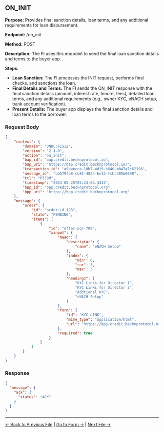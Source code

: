 ## ON_INIT

**Purpose:** Provides final sanction details, loan terms, and any additional requirements for loan disbursement.

**Endpoint:** /on_init

**Method:** POST

**Description:** The FI uses this endpoint to send the final loan sanction details and terms to the buyer app.

**Steps:**
  - **Loan Sanction:** The FI processes the INIT request, performs final checks, and sanctions the loan.
  - **Final Details and Terms:** The FI sends the ON_INIT response with the final sanction details (amount, interest rate, tenure, fees), detailed loan terms, and any additional requirements (e.g., owner KYC, eNACH setup, bank account verification).
  - **Present Details:** The buyer app displays the final sanction details and loan terms to the borrower.




### Request Body

``` json
{
    "context": {
        "domain": "ONDC:FIS12",
        "version": "2.1.0",
        "action": "on_init",
        "bap_id": "bap.credit.becknprotocol.io",
        "bap_uri": "https://bap.credit.becknprotocol.io/",
        "transaction_id": "a9aaecca-10b7-4d19-b640-b047a7c62196",
        "message_id": "bb579fb8-cb82-4824-be12-fcbc405b6608",
        "ttl": "PT30M",
        "timestamp": "2023-05-25T05:23:03.443Z",
        "bpp_id": "bpp.credit.becknprotocol.org",
        "bpp_uri": "https://bpp.credit.becknprotocol.org"
    },
    "message": {
        "order": {
            "id": "order-id-123",
            "state": "PENDING",
            "items": [
                {
                    "id": "offer-pqr-789",
                    "xinput": {
                        "head": {
                            "descriptor": {
                                "name": "eNACH Setup"
                            },
                            "index": {
                                "min": 0,
                                "cur": 3,
                                "max": 3
                            },
                            "headings": [
                                "KYC Links for Director 1",
                                "KYC Links for Director 2",
                                "Addtional KYC",
                                "eNACH Setup"
                            ]
                        },
                        "form": {
                            "id": "KYC_LINK",
                            "mime_type": "application/html",
                            "url": "https://bpp.credit.becknprotocol.org/loans-kyc/xinput/form/kyc-link/enach-link"
                        },
                        "required": true
                    }
                }
            ]
        }
    }
}
```

### Response

```json
{
  "message": {
    "ack": {
      "status": "ACK"
    }
  }
}
```


---

<p align="center">

[← Back to Previous File](init_3.md) | [Go to Form →](link_enach.md) | [Next File →](on_status_4.md)

</p>

